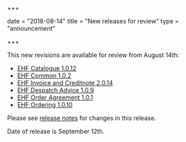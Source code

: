 +++

date = "2018-08-14"
title = "New releases for review"
type = "announcement"

+++

This new revisions are available for review from August 14th:

* [EHF Catalogue 1.0.12](/ehf/standard/ehf-catalogue-1.0.12/)
* [EHF Common 1.0.2](/ehf/standard/ehf-common-1.0.3/)
* [EHF Invoice and Creditnote 2.0.14](/ehf/standard/ehf-invoice-and-creditnote-2.0.14/)
* [EHF Despatch Advice 1.0.9](/ehf/standard/ehf-despatch-advice-1.0.9/)
* [EHF Order Agreement 1.0.1](/ehf/standard/ehf-order-agreement-1.0.1/)
* [EHF Ordering 1.0.10](/ehf/standard/ehf-ordering-1.0.10/)

Please see [release notes](https://test-vefa.difi.no/ehf/guide/release/2018-09-12/) for changes in this release.

Date of release is September 12th.
